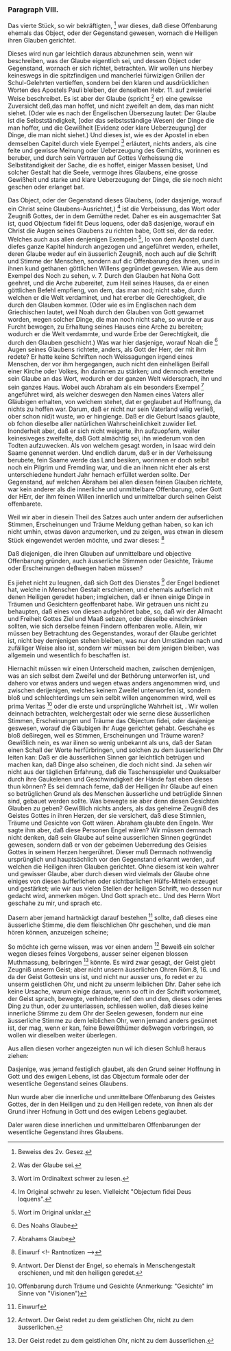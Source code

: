 <!-- Seite 65 -->

### Paragraph VIII. ###

Das vierte Stück, so wir bekräftigten, [^k2f3]
war dieses, daß diese Offenbarung ehemals das
Object, oder der Gegenstand gewesen, wornach 
die Heiligen ihren Glauben gerichtet.

Dieses wird nun gar leichtlich daraus abzunehmen
sein, wenn wir beschreiben, was der Glaube eigentlich
sei, und dessen Object oder Gegenstand, wornach er sich
richtet, betrachten. Wir wollen uns hierbey keineswegs
in die spitzfindigen und mancherlei fürwizigen
Grillen der Schul-Gelehrten vertieffen, sondern bei
den klaren und ausdrücklichen Worten des Apostels
Pauli bleiben, der denselben Hebr. 11. auf zweierlei
Weise beschreibet. Es ist aber der Glaube (spricht [^k2f4]
er) eine gewisse Zuversicht deß,das man hoffet, und
nicht zweifelt an dem, das man nicht siehet. (Oder 
wie es nach der Engelischen Übersezung lautet: Der 
Glaube ist die Selbstständigkeit, [oder das selbstsständige<!-- Seite 66 -->
Wesen) der Dinge die man hoffer, und die 
Gewißheit [Evidenz oder klare Ueberzeugung] der 
Dinge, die man nicht siehet.) Und dieses ist, wie es 
der Apostel in eben demselben Capitel durch viele Eyempel [^k2f5]
erläutert, nichts anders, als cine feite und gewisse
Meinung oder Ueberzeugung des Gemüths, worinnen
es beruber, und durch sein Vertrauen auf Gottes
Verheissung die Selbstitandigkeit der Sache, die es
hoffet, einiger Massen besiset, Und solcher Gestalt hat
die Seele, vermoge ihres Glaubens, eine grosse Gewißheit
und starke und klare Ueberzeugung der Dinge,
die sie noch nicht geschen oder erlanget bat.

Das Object, oder der Gegenstand dieses Glaubens,
(oder dasjenige, worauf ein Christ seine Glaubens-Ausrichtet,) [^k2f6]
ist die Verbeissung, das Wort oder Zeugniß
Gottes, der in dem Gemüthe redet. Daher es
ein ausgemachter Sat ist, quod Objectum fidei fit
Deus loquens, oder daß dasjenige, worauf ein
Christ die Augen seines Glaubens zu richten babe,
Gott sei, der da reder. Welches auch aus allen denjenigen
Exempeln [^k2f7], lo von dem Apostel durch diefes ganze
Kapitel hindurch angezogen und angeführet werden, erhellet,
deren Glaube weder auf ein äusserlich Zeugniß,
noch auch auf die Schrift und Stimme der Menschen,
sondern auf dic Offenbarung des ihnen, und in ihnen
kund gethanen göttlichen Willens gegründet gewesen. 
Wie aus dem Exempel des Noch zu sehen, v. 7. Durch
den Glauben hat Noha Gott geehret, und die
Arche zubereitet, zum Heil seines Hauses, da er
einen göttlichen Befehl empfieng, von dem, das
man nod; nicht sabe, durch welchen er die Welt
verdaminet, und hat ererber die Gerechtigkeit, die
durch den Glauben kommer. (Oder wie es im
Englischen nach dem Griechischen lautet, weil Noah
durch den Glauben von Gott gewarnet worden, wegen
solcher Dinge, die man noch nicht sahe, so wurde er aus<!-- Seite 67 -->
Furcht bewogen, zu Erhaltung seines Hauses eine Arche
zu bereiten; wodurch er die Welt verdammte, und
wurde Erbe der Gerechtigkeit, die durch den Glauben
geschicht.) Was war hier dasjenige, worauf Noah die [^k2r1]
Augen seines Glaubens richtete, anders, als Gott der
Herr, der mit ihm redete? Er hatte keine Schriften
noch Weissagungen irgend eines Menschen, der vor ihm
hergegangen, auch nicht den einhelligen Beifall einer
Kirche oder Volkes, ihn darinnen zu stärken; und dennoch
errettete sein Glaube an das Wort, wodurch er
der ganzen Welt widersprach, ihn und sein ganzes
Haus. Wobei auch Abraham als ein besonders Exempel [^k2r2]
angeführet wird, als welcher deswegen den Namen
eines Vaters aller Gläubigen erhalten, von welchem
stehet, dat er geglaubet auf Hoffnung, da nichts zu
hoffen war. Darum, daß er nicht nur sein Vaterland
wilig verließ, ober schon nid)t wuste, wo er hingienge.
Daß er die Geburt Isaacs glaubte, ob fchon dieselbe
aller natürlichen Wahrscheinlichkeit zuwider lief. Inonderheit 
aber, daß er sich nicht weigerte, ihn aufzuopfern,
weiler keinesiveges zweifelte, daß Gott almächtig
sei, ihn wiederum von den Todten aufzuwecken.
Als von welchem gesagt worden, in Isaac wird dein
Saame genennet werden. Und endlich darum, daß
er in der Verheissung berubete, fein Saame werde das
Land besiken, worinnen er doch selbit noch ein Pilgrim
und Fremdling war, und die an ihnen nicht eher als erst
unterschiedene hundert Jahr hernach erfüllet werden
sollte. Der Gegenstand, auf welchen Ábraham bei
allen diesen feinen Glauben richtete, war kein anderer
als die innerliche und unmittelbare Offenbarung, oder
Gott der HErr, der ihm feinen Willen innerlich und
unmittelbar durch seinen Geist offenbarete.

Weil wir aber in diesein Theil des Satzes auch unter
andern der aufserlichen Stimmen, Erscheinungen 
und Träume Meldung gethan haben, so kan ich nicht<!-- Seite 68 -->
umhin, etwas davon anzumerken, und zu zeigen, was
etwan in diesem Stück eingewendet werden möchte,
und zwar dieses: [^k2r3]

Daß diejenigen, die ihren Glauben auf unmittelbare
und objective Offenbarung gründen, auch
äusserliche Stimmen oder Gesichte, Träume oder
Erscheinungen deßwegen haben müssen?

Es jiehet nicht zu leugnen, daß sich Gott des Dienstes [^k2r4]
der Engel bedienet hat, welche in Menschen Gestalt
erschienen, und ehemals aufserlich mit denen Heiligen
geredet haben; imgleichen, daß er ihnen einige Dinge
in Träumen und Gesichtern geoffenbaret habe. Wir
getrauen uns nicht zu behaupten, daß eines von diesen
aufgehöret babe, so, daß wir der Allmacht und Freiheit
Gottes Ziel und Maaß sebzen, oder dieselbe einschränken
sollten, wie sich derselbe feinen Findern offenbaren
wolle. Allein, wir müssen bey Betrachtung des Gegenstandes,
worauf der Glaube gerichtet ist, nicht bey demjenigen
stehen bleiben, was nur den Umständen nach und
zufälliger Weise also ist, sondern wir müssen bei dem jenigen
bleiben, was allgemein und wesentlich fo beschaffen
ist.

Hiernachit müssen wir einen Unterscheid machen,
zwischen demjenigen, was an sich selbst dem Zweifel
und der Bethörung unterworfen ist, und dahero vor etwas
anders und wegen etwas anders angenommen
wird, und zwischen derijenigen, welches keinem Zweifel
unterworfen ist, sondern bloß und schlechterdings um
sein selbit willen angenommen wird, weil es prima Veritas [^k2r5]
oder die erste und ursprüngliche Wahrheit ist, .
Wir wollen deinnach betrachten, welchergestalt oder
wie serne diese äusserlichen Stimmen, Erscheinungen
und Träume das Objectum fidei, oder dasjenige geswesen,
worauf die Gläubigen ihr Auge gerichtet gehabt. 
Geschahe es bloß deßiregen, weil es Stimmen, Erscheinungen
und Träume waren? Gewißlich nein, es<!-- Seite 69 -->
war ilinen so wenig unbekannt als uns, daß der Satan
einen Schall der Worte herfürbringen, und solchen zu
dem äusserlichen Dhr leiten kan: Daß er die äusserlichen
Sinnen gar leichtlich betrügen und machen kan,
daß Dinge also scheinen, die doch nicht sind. Ja sehen
wir nicht aus der täglichen Erfahrung, daß die Taschensspieler
und Quaksalber durch ihre Gaukelenen und
Geschwindigkeit der Hände fast eben dieses thun können?
Es sei demnach ferne, daß der Heiligen ihr Glaube
auf einen so betrüglichen Grund als des Menschen
äusserliche und betrüglide Sinnen sind, gebauet werden
sollte. Was bewegte sie aber denn diesen Gesichten
Glauben zu geben? Gewißlich nichts anders, als das
geheime Zeugniß des Geistes Gottes in ihren Herzen,
der sie versichert, daß diese Stimnien, Träume und
Gesichte von Gott wären. Abraham glaubte den
Engeln. Wer sagte ihm aber, daß diese Personen
Engel wären? Wir müssen demnach nicht denken, daß
sein Glaube auf seine ausserlichen Sinnen gegründet gewesen,
sondern daß er von der gebeimen Ueberredung des
Geisies Gottes in seinem Herzen hergerühret. Dieser
muß Demnach nothwendig ursprünglich und hauptsächlich
vor den Gegenstand erkannt werden, auf welchen die
Heiligen ihren Glauben gerichtet. Ohne diesem ist
kein wahrer und gewisser Glaube, aber durch diesen
wird vielmals der Glaube ohne einiges von diesen äufferlichen
oder sichtbarlichen Hülfs-Mitteln erzeuget und
gestärket; wie wir aus vielen Stellen der heiligen
Schrift, wo dessen nur gedacht wird, anmerken mögen.
Und Gott sprach etc.. Und des Herrn Wort geschahe
zu mir, und sprach etc.

Dasern aber jemand hartnäckigt darauf bestehen [^k2r6]
sollte, daß dieses eine äusserliche Stimme, die dem
fleischlichen Ohr geschehen, und die man hören
können, anzuzeigen scheine; 

So möchte ich gerne wissen, was vor einen andern [^k2r7] <!-- Seite 70 --><!-- content-0082.xml -->
Beweiß ein solcher wegen dieses feines Vorgebens,
ausser seiner eigenen blossen Muthmassung, beibringen [^k2r8]
könnte. Es wird zwar gesagt, der Geist giebt Zeugniß
unserm Geist; aber nicht unsern äuserlichen Ohren
Röm.8, 16. und da der Geist Gottesin uns ist,
und nicht nur ausser uns, fo redet er zu unserm geistlichen
Ohr, und nicht zu unserm leiblichen Dhr. Daher
sehe ich keine Ursache, warum einige daraus, wenn so
oft in der Schrift vorkommet, der Geist sprach, bewegte,
verhinderte, rief den und den, dieses oder jenes
Ding zu thun, oder zu unterlassen, schliessen wollen,
daß dieses keine innerliche Stimme zu dem Ohr der
Seelen gewesen, fondern nur eine äusserliche Stimme
zu dem leiblichen Ohr, wenn jemand anders gesünnet ist,
der mag, wenn er kan, feine Beweißthümer deßwegen
vorbringen, so wollen wir dieselben weiter überlegen.

Aus allen diesen vorher angezeigten nun wil ich diesen
Schluß heraus ziehen:

Dasjenige, was jemand festiglich glaubet, als den
Grund seiner Hoffnung in Gott und des ewigen Lebens,
ist das Objectum formale oder der wesentliche
Gegenstand seines Glaubens.

Nun wurde aber die innerliche und unmittelbare Offenbarung
des Geistes Gottes, der in den Heiligen und
zu den Heiligen redete, von ihnen als der Grund ihrer
Hofnung in Gott und des ewigen Lebens geglaubet.


Daler waren diese innerlichen und unmittelbaren
Offenbarungen der wesentliche Gegenstand ihres Glaubens.

[^k2f3]: Beweiss des 2v. Gesez.
[^k2f4]: Was der Glaube sei.
[^k2f5]: Wort im Ordinaltext schwer zu lesen.
[^k2f6]: Im Original schwehr zu lesen. Vielleicht "Objectum fidei Deus loquens".
[^k2f7]: Wort im Original unklar.

[^k2r1]: Des Noahs Glaube
[^k2r2]: Abrahams Glaube
[^k2r3]: Einwurf
<!-  Rantnotizen -->
[^k2r4]: Antwort. Der Dienst der Engel, so ehemals in Menschengestalt erschienen, und mit den heiligen geredet.
[^k2r5]: Offenbarung durch Träume und Gesichte (Anmerkung: "Gesichte" im Sinne von "Visionen")
[^k2r6]: Einwurf
[^k2r7]: Antwort. Der Geist redet zu dem geistlichen Ohr, nicht zu dem äusserlichen.
[^k2r8]: Der Geist redet zu dem geistlichen Ohr, nicht zu dem äusserlichen.

